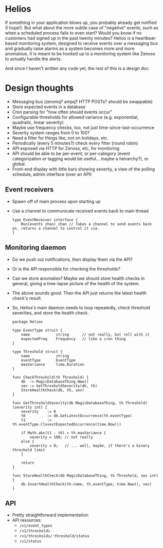 # Helios

If something in your application blows up, you probably already get notified (I hope!). But what about the more subtle
case of "negative" events, such as when a scheduled process fails to even start? Would you know if no customers had
signed up in the past twenty minutes? Helios is a heartbeat-based monitoring system, designed to receive events over
a messaging bus and gradually raise alarms as a system becomes more and more anomalous. It is meant to be hooked up to
a monitoring system like Zenoss to actually handle the alerts.

And since I haven't written any code yet, the rest of this is a design doc.

# Design thoughts

* Messaging bus (zeromq? ampq? HTTP POSTs? should be swappable)
* Store expected events in a database
* Cron parsing for "how often should events occur"
* Configurable thresholds for allowed variance (e.g. exponential, quadratic, linear severity)
* Maybe use frequency checks, too, not just time-since-last-occurrence
* Severity system ranges from 0 to 100?
* Need a filter for things like, not on holidays, etc.
* Periodically (every 5 minutes?) check every filter (round robin)
* API exposed via HTTP for Zenoss, etc, for monitoring
* API should be able to be per-event, or per-category (event categorization or tagging would be
  useful... maybe a heirarchy?), or global.
* Front-end display with little bars showing severity, a view of the polling schedule, admin interface (over an API)

## Event receivers

* Spawn off of main process upon starting up
* Use a channel to communicate received events back to main thread



      type EventReceiver interface {
          Run(events chan) chan // Takes a channel to send events back on, returns a channel to control it via.
      }

## Monitoring daemon

* Do we push out notifications, then display them via the API?
* Or is the API responsible for checking the thresholds?
* Can we store anomalies? Maybe we should store health checks in general, giving a time-lapse picture of the
  health of the system.
* The above sounds good. Then the API just returns the latest health check's result.
* So, Helios's main daemon needs to loop repeatedly, check threshold severities, and store the health check.



      package Helios

      type EventType struct {
          name            string      // not really, but roll with it
          expectedFreq    Frequency   // like a cron thing
      }

      type Threshold struct {
          name            string
          eventType       EventType
          maxVariance     time.Duration
      }

      func CheckThreshold(th Threshold) {
          db  := MagicDatabaseThing.New()
          sev := GetThresholdSeverity(db, th)
          StoreHealthCheck(db, th, sev)
      }

      func GetThresholdSeverity(db MagicDatabaseThing, th Threshold) (severity int) {
          severity    := 0
          t0          := db.GetLatestOccurrence(th.eventType)
          t1          := th.eventType.ClosestExpectedOccurrence(time.Now())

          if Math.abs(t1 - t0) > th.maxVariance {
              severity = 100; // not really
          else {
              severity = 0;   // ... well, maybe, if there's a binary threshold limit
          }

          return
      }

      func StoreHealthCheck(db MagicDatabaseThing, th Threshold, sev int) {
          db.InsertHealthCheck(th.name, th.eventType, time.Now(), sev)
      }

## API

* Pretty straightforward implementation
* API resources:
    * `/v1/event_types`
    * `/v1/thresholds`
    * `/v1/thresholds/:threshold/status`
    * `/v1/status`